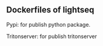## Dockerfiles of lightseq

Pypi: for publish python package.

Tritonserver: for publish tritonserver
